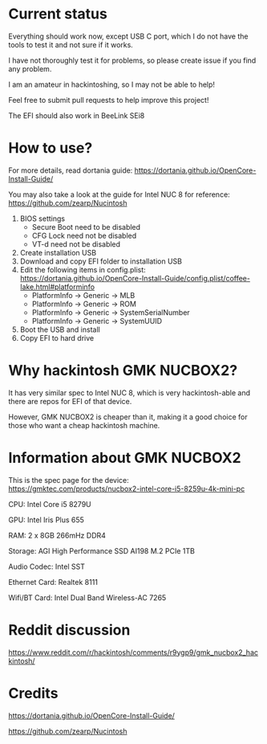 # Current status
Everything should work now, except USB C port, which I do not have the tools to test it and not sure if it works.

I have not thoroughly test it for problems, so please create issue if you find any problem.

I am an amateur in hackintoshing, so I may not be able to help!

Feel free to submit pull requests to help improve this project!

The EFI should also work in BeeLink SEi8

# How to use?
For more details, read dortania guide: https://dortania.github.io/OpenCore-Install-Guide/

You may also take a look at the guide for Intel NUC 8 for reference: https://github.com/zearp/Nucintosh

1. BIOS settings
    - Secure Boot need to be disabled
    - CFG Lock need not be disabled
    - VT-d need not be disabled
2. Create installation USB
3. Download and copy EFI folder to installation USB
4. Edit the following items in config.plist: https://dortania.github.io/OpenCore-Install-Guide/config.plist/coffee-lake.html#platforminfo
    - PlatformInfo -> Generic -> MLB
    - PlatformInfo -> Generic -> ROM
    - PlatformInfo -> Generic -> SystemSerialNumber
    - PlatformInfo -> Generic -> SystemUUID
5. Boot the USB and install
6. Copy EFI to hard drive

# Why hackintosh GMK NUCBOX2?
It has very similar spec to Intel NUC 8, which is very hackintosh-able and there are repos for EFI of that device.

However, GMK NUCBOX2 is cheaper than it, making it a good choice for those who want a cheap hackintosh machine.

# Information about GMK NUCBOX2
This is the spec page for the device: https://gmktec.com/products/nucbox2-intel-core-i5-8259u-4k-mini-pc

CPU: Intel Core i5 8279U

GPU: Intel Iris Plus 655

RAM: 2 x 8GB 266mHz DDR4

Storage: AGI High Performance SSD AI198 M.2 PCIe 1TB

Audio Codec: Intel SST

Ethernet Card: Realtek 8111

Wifi/BT Card: Intel Dual Band Wireless-AC 7265

# Reddit discussion
https://www.reddit.com/r/hackintosh/comments/r9ygp9/gmk_nucbox2_hackintosh/

# Credits
https://dortania.github.io/OpenCore-Install-Guide/

https://github.com/zearp/Nucintosh
